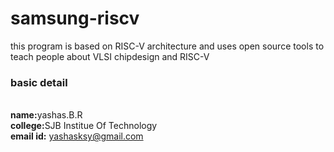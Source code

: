 # samsung-riscv
this program is based on RISC-V architecture and uses open source tools to teach people about VLSI chipdesign and RISC-V<br>

<h3>basic detail</h3><br>
<b>name:</b>yashas.B.R<br>
<b>college:</b>SJB Institue Of Technology<br>
<b>email id:</b> <a href = "yashasksy@gmail.com"> yashasksy@gmail.com</a><br>
